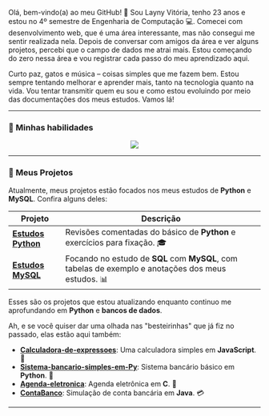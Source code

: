 Olá, bem-vindo(a) ao meu GitHub! 👋
Sou Layny Vitória, tenho 23 anos e estou no 4º semestre de Engenharia de Computação 💻. Comecei com desenvolvimento web, que é uma área interessante, mas não consegui me sentir realizada nela. Depois de conversar com amigos da área e ver alguns projetos, percebi que o campo de dados me atrai mais. Estou começando do zero nessa área e vou registrar cada passo do meu aprendizado aqui.

Curto paz, gatos e música – coisas simples que me fazem bem. Estou sempre tentando melhorar e aprender mais, tanto na tecnologia quanto na vida. Vou tentar transmitir quem eu sou e como estou evoluindo por meio das documentações dos meus estudos. Vamos lá!

---

### 🌟 Minhas habilidades
<p align="center">
  <a href="https://skillicons.dev">
    <img src="https://skillicons.dev/icons?i=html,css,js,c,react,java,py,git&theme=dark&perline=8" />
  </a>
</p>

---

### 🚀 Meus Projetos

Atualmente, meus projetos estão focados nos meus estudos de **Python** e **MySQL**. Confira alguns deles:

| Projeto | Descrição |
| ------- | --------- |
| [**Estudos Python**](https://github.com/laynyv/estudos-python) | Revisões comentadas do básico de **Python** e exercícios para fixação. 🎓 |
| [**Estudos MySQL**](https://github.com/laynyv/estudos-mysql) | Focando no estudo de **SQL** com **MySQL**, com tabelas de exemplo e anotações dos meus estudos. 📊 |

Esses são os projetos que estou atualizando enquanto continuo me aprofundando em **Python** e **bancos de dados**.



Ah, e se você quiser dar uma olhada nas "besteirinhas" que já fiz no passado, elas estão aqui também:

- **[Calculadora-de-expressoes](https://github.com/laynyv/Calculadora-de-expressoes)**: Uma calculadora simples em **JavaScript**. 🧮
- **[Sistema-bancario-simples-em-Py](https://github.com/laynyv/Sistema-bancario-simples-em-Py)**: Sistema bancário básico em **Python**. 💸
- **[Agenda-eletronica](https://github.com/laynyv/Agenda-eletronica)**: Agenda eletrônica em **C**. 📅
- **[ContaBanco](https://github.com/laynyv/ContaBanco)**: Simulação de conta bancária em **Java**. 💳

---
